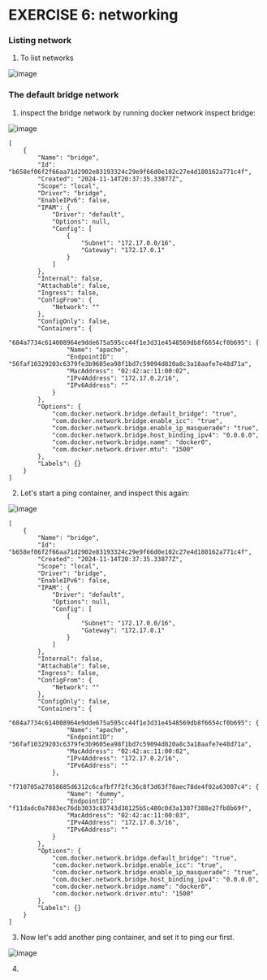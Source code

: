 # EXERCISE 6: networking

### Listing network

1. To list networks

![image](https://github.com/user-attachments/assets/77d194b3-c09b-43a0-9355-e395a8ce6ed4)

### The default bridge network

1. inspect the bridge network by running docker network inspect bridge:

![image](https://github.com/user-attachments/assets/85481c0b-8bbf-49c6-a284-ded468b76bfc)

```
[
    {
        "Name": "bridge",
        "Id": "b658ef06f2f66aa71d2902e83193324c29e9f66d0e102c27e4d180162a771c4f",
        "Created": "2024-11-14T20:37:35.33877Z",
        "Scope": "local",
        "Driver": "bridge",
        "EnableIPv6": false,
        "IPAM": {
            "Driver": "default",
            "Options": null,
            "Config": [
                {
                    "Subnet": "172.17.0.0/16",
                    "Gateway": "172.17.0.1"
                }
            ]
        },
        "Internal": false,
        "Attachable": false,
        "Ingress": false,
        "ConfigFrom": {
            "Network": ""
        },
        "ConfigOnly": false,
        "Containers": {
            "684a7734c614008964e9dde675a595cc44f1e3d31e4548569db8f6654cf0b695": {
                "Name": "apache",
                "EndpointID": "56faf10329203c6379fe3b9605ea98f1bd7c59094d820a8c3a18aafe7e48d71a",
                "MacAddress": "02:42:ac:11:00:02",
                "IPv4Address": "172.17.0.2/16",
                "IPv6Address": ""
            }
        },
        "Options": {
            "com.docker.network.bridge.default_bridge": "true",
            "com.docker.network.bridge.enable_icc": "true",
            "com.docker.network.bridge.enable_ip_masquerade": "true",
            "com.docker.network.bridge.host_binding_ipv4": "0.0.0.0",
            "com.docker.network.bridge.name": "docker0",
            "com.docker.network.driver.mtu": "1500"
        },
        "Labels": {}
    }
]
```

2. Let's start a ping container, and inspect this again:

![image](https://github.com/user-attachments/assets/ca59b6f3-ff05-4aab-8bdd-841f5f4c9b09)

```
[
    {
        "Name": "bridge",
        "Id": "b658ef06f2f66aa71d2902e83193324c29e9f66d0e102c27e4d180162a771c4f",
        "Created": "2024-11-14T20:37:35.33877Z",
        "Scope": "local",
        "Driver": "bridge",
        "EnableIPv6": false,
        "IPAM": {
            "Driver": "default",
            "Options": null,
            "Config": [
                {
                    "Subnet": "172.17.0.0/16",
                    "Gateway": "172.17.0.1"
                }
            ]
        },
        "Internal": false,
        "Attachable": false,
        "Ingress": false,
        "ConfigFrom": {
            "Network": ""
        },
        "ConfigOnly": false,
        "Containers": {
            "684a7734c614008964e9dde675a595cc44f1e3d31e4548569db8f6654cf0b695": {
                "Name": "apache",
                "EndpointID": "56faf10329203c6379fe3b9605ea98f1bd7c59094d820a8c3a18aafe7e48d71a",
                "MacAddress": "02:42:ac:11:00:02",
                "IPv4Address": "172.17.0.2/16",
                "IPv6Address": ""
            },
            "f710705a27858685d6312c6cafbf7f2fc36c8f3d63f78aec78de4f02a63007c4": {
                "Name": "dummy",
                "EndpointID": "f11dadc0a7883ec76db3033c83743d38125b5c480c0d3a1307f388e27fb8b69f",
                "MacAddress": "02:42:ac:11:00:03",
                "IPv4Address": "172.17.0.3/16",
                "IPv6Address": ""
            }
        },
        "Options": {
            "com.docker.network.bridge.default_bridge": "true",
            "com.docker.network.bridge.enable_icc": "true",
            "com.docker.network.bridge.enable_ip_masquerade": "true",
            "com.docker.network.bridge.host_binding_ipv4": "0.0.0.0",
            "com.docker.network.bridge.name": "docker0",
            "com.docker.network.driver.mtu": "1500"
        },
        "Labels": {}
    }
]
```

3. Now let's add another ping container, and set it to ping our first.

![image](https://github.com/user-attachments/assets/c5b4c2ed-c7c4-45da-8080-4d0cf1628617)

4. 
